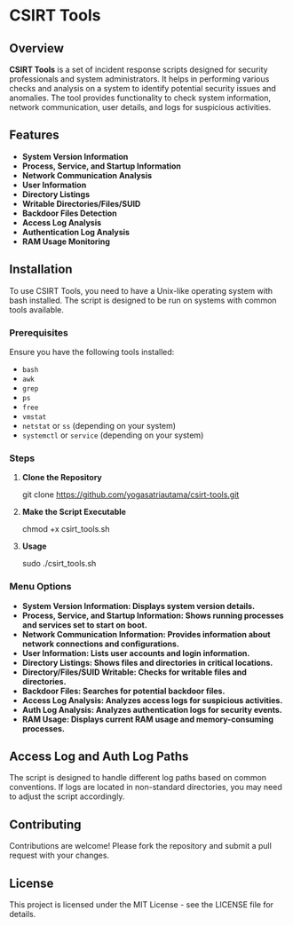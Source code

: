 # **CSIRT Tools**

## **Overview**

**CSIRT Tools** is a set of incident response scripts designed for security professionals and system administrators. It helps in performing various checks and analysis on a system to identify potential security issues and anomalies. The tool provides functionality to check system information, network communication, user details, and logs for suspicious activities.

## **Features**

- **System Version Information**
- **Process, Service, and Startup Information**
- **Network Communication Analysis**
- **User Information**
- **Directory Listings**
- **Writable Directories/Files/SUID**
- **Backdoor Files Detection**
- **Access Log Analysis**
- **Authentication Log Analysis**
- **RAM Usage Monitoring**

## **Installation**

To use CSIRT Tools, you need to have a Unix-like operating system with bash installed. The script is designed to be run on systems with common tools available.

### **Prerequisites**

Ensure you have the following tools installed:
- `bash`
- `awk`
- `grep`
- `ps`
- `free`
- `vmstat`
- `netstat` or `ss` (depending on your system)
- `systemctl` or `service` (depending on your system)

### **Steps**

1. **Clone the Repository**

   git clone https://github.com/yogasatriautama/csirt-tools.git

2. **Make the Script Executable**

   chmod +x csirt_tools.sh

3. **Usage**

   sudo ./csirt_tools.sh

### **Menu Options**
- **System Version Information: Displays system version details.**
- **Process, Service, and Startup Information: Shows running processes and services set to start on boot.**
- **Network Communication Information: Provides information about network connections and configurations.**
- **User Information: Lists user accounts and login information.**
- **Directory Listings: Shows files and directories in critical locations.**
- **Directory/Files/SUID Writable: Checks for writable files and directories.**
- **Backdoor Files: Searches for potential backdoor files.**
- **Access Log Analysis: Analyzes access logs for suspicious activities.**
- **Auth Log Analysis: Analyzes authentication logs for security events.**
- **RAM Usage: Displays current RAM usage and memory-consuming processes.**

## **Access Log and Auth Log Paths**
The script is designed to handle different log paths based on common conventions. If logs are located in non-standard directories, you may need to adjust the script accordingly.

## **Contributing**
Contributions are welcome! Please fork the repository and submit a pull request with your changes.

## **License**
This project is licensed under the MIT License - see the LICENSE file for details.
